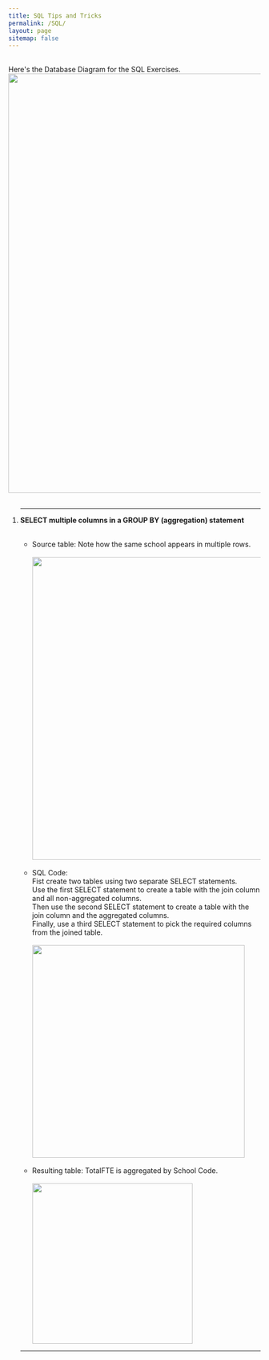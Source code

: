 ```yaml
---
title: SQL Tips and Tricks
permalink: /SQL/
layout: page
sitemap: false
---
```

   <br>
   Here's the Database Diagram for the SQL Exercises.
   <br>
   <img src="{{ site.baseurl }}/images/DatabaseDiagram.png" style="width:836px"> 
   <br><br>
   <ol>
   <hr>
   <li><b>SELECT multiple columns in a GROUP BY (aggregation) statement</b></li>
   <br>
   <ul>
      <li>Source table: Note how the same school appears in multiple rows.</li>
      <br>
      <img src="{{ site.baseurl }}/images/SQL1.png" style="width:604px"> 
      <br><br>      
      <li>SQL Code:<br>
Fist create two tables using two separate SELECT statements. <br> 
Use the first SELECT statement to create a table with the join column and all non-aggregated columns.<br>
Then use the second SELECT statement to create a table with the join column and the aggregated columns.<br>
Finally, use a third SELECT statement to pick the required columns from the joined table.<br>
</li> 
      <br>
      <img src="{{ site.baseurl }}/images/SQL2.png" style="width:424px;">      
      <br><br>
      <li>Resulting table: TotalFTE is aggregated by School Code.</li>      
      <br>
      <img src="{{ site.baseurl }}/images/SQL3.png" style="width:320px;">
      <br>
   </ul>   
   <hr>
   </ol>
   

